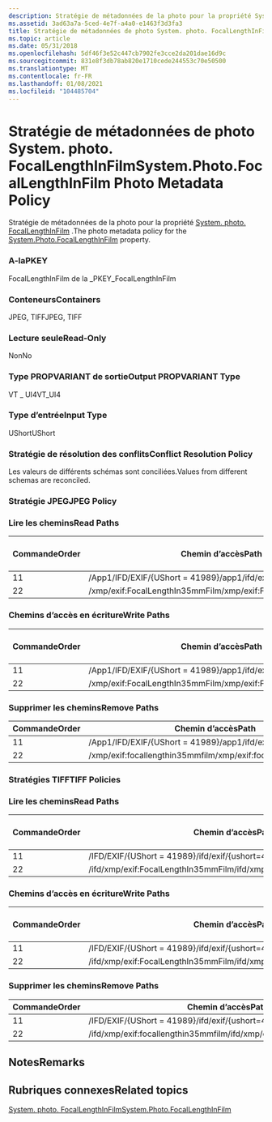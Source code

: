 ```yaml
---
description: Stratégie de métadonnées de la photo pour la propriété System. photo. FocalLengthInFilm.
ms.assetid: 3ad63a7a-5ced-4e7f-a4a0-e1463f3d3fa3
title: Stratégie de métadonnées de photo System. photo. FocalLengthInFilm
ms.topic: article
ms.date: 05/31/2018
ms.openlocfilehash: 5df46f3e52c447cb7902fe3cce2da201dae16d9c
ms.sourcegitcommit: 831e8f3db78ab820e1710cede244553c70e50500
ms.translationtype: MT
ms.contentlocale: fr-FR
ms.lasthandoff: 01/08/2021
ms.locfileid: "104485704"
---
```

# <a name="systemphotofocallengthinfilm-photo-metadata-policy"></a><span data-ttu-id="d3c37-103">Stratégie de métadonnées de photo System. photo. FocalLengthInFilm</span><span class="sxs-lookup"><span data-stu-id="d3c37-103">System.Photo.FocalLengthInFilm Photo Metadata Policy</span></span>

<span data-ttu-id="d3c37-104">Stratégie de métadonnées de la photo pour la propriété [System. photo. FocalLengthInFilm](../properties/props-system-photo-focallengthinfilm.md) .</span><span class="sxs-lookup"><span data-stu-id="d3c37-104">The photo metadata policy for the [System.Photo.FocalLengthInFilm](../properties/props-system-photo-focallengthinfilm.md) property.</span></span>

### <a name="pkey"></a><span data-ttu-id="d3c37-105">A-la</span><span class="sxs-lookup"><span data-stu-id="d3c37-105">PKEY</span></span>

<span data-ttu-id="d3c37-106">FocalLengthInFilm de la \_</span><span class="sxs-lookup"><span data-stu-id="d3c37-106">PKEY\_FocalLengthInFilm</span></span>

### <a name="containers"></a><span data-ttu-id="d3c37-107">Conteneurs</span><span class="sxs-lookup"><span data-stu-id="d3c37-107">Containers</span></span>

<span data-ttu-id="d3c37-108">JPEG, TIFF</span><span class="sxs-lookup"><span data-stu-id="d3c37-108">JPEG, TIFF</span></span>

### <a name="read-only"></a><span data-ttu-id="d3c37-109">Lecture seule</span><span class="sxs-lookup"><span data-stu-id="d3c37-109">Read-Only</span></span>

<span data-ttu-id="d3c37-110">Non</span><span class="sxs-lookup"><span data-stu-id="d3c37-110">No</span></span>

### <a name="output-propvariant-type"></a><span data-ttu-id="d3c37-111">Type PROPVARIANT de sortie</span><span class="sxs-lookup"><span data-stu-id="d3c37-111">Output PROPVARIANT Type</span></span>

<span data-ttu-id="d3c37-112">VT \_ UI4</span><span class="sxs-lookup"><span data-stu-id="d3c37-112">VT\_UI4</span></span>

### <a name="input-type"></a><span data-ttu-id="d3c37-113">Type d’entrée</span><span class="sxs-lookup"><span data-stu-id="d3c37-113">Input Type</span></span>

<span data-ttu-id="d3c37-114">UShort</span><span class="sxs-lookup"><span data-stu-id="d3c37-114">UShort</span></span>

### <a name="conflict-resolution-policy"></a><span data-ttu-id="d3c37-115">Stratégie de résolution des conflits</span><span class="sxs-lookup"><span data-stu-id="d3c37-115">Conflict Resolution Policy</span></span>

<span data-ttu-id="d3c37-116">Les valeurs de différents schémas sont conciliées.</span><span class="sxs-lookup"><span data-stu-id="d3c37-116">Values from different schemas are reconciled.</span></span>

### <a name="jpeg-policy"></a><span data-ttu-id="d3c37-117">Stratégie JPEG</span><span class="sxs-lookup"><span data-stu-id="d3c37-117">JPEG Policy</span></span>

### <a name="read-paths"></a><span data-ttu-id="d3c37-118">Lire les chemins</span><span class="sxs-lookup"><span data-stu-id="d3c37-118">Read Paths</span></span>



| <span data-ttu-id="d3c37-119">Commande</span><span class="sxs-lookup"><span data-stu-id="d3c37-119">Order</span></span> | <span data-ttu-id="d3c37-120">Chemin d’accès</span><span class="sxs-lookup"><span data-stu-id="d3c37-120">Path</span></span>                            | <span data-ttu-id="d3c37-121">Format de disque</span><span class="sxs-lookup"><span data-stu-id="d3c37-121">Disk Format</span></span> |
|-------|---------------------------------|-------------|
| <span data-ttu-id="d3c37-122">1</span><span class="sxs-lookup"><span data-stu-id="d3c37-122">1</span></span>     | <span data-ttu-id="d3c37-123">/App1/IFD/EXIF/{UShort = 41989}</span><span class="sxs-lookup"><span data-stu-id="d3c37-123">/app1/ifd/exif/{ushort=41989}</span></span>   | <span data-ttu-id="d3c37-124">ushort</span><span class="sxs-lookup"><span data-stu-id="d3c37-124">ushort</span></span>      |
| <span data-ttu-id="d3c37-125">2</span><span class="sxs-lookup"><span data-stu-id="d3c37-125">2</span></span>     | <span data-ttu-id="d3c37-126">/xmp/exif:FocalLengthIn35mmFilm</span><span class="sxs-lookup"><span data-stu-id="d3c37-126">/xmp/exif:FocalLengthIn35mmFilm</span></span> | <span data-ttu-id="d3c37-127">unicode</span><span class="sxs-lookup"><span data-stu-id="d3c37-127">unicode</span></span>     |



 

### <a name="write-paths"></a><span data-ttu-id="d3c37-128">Chemins d’accès en écriture</span><span class="sxs-lookup"><span data-stu-id="d3c37-128">Write Paths</span></span>



| <span data-ttu-id="d3c37-129">Commande</span><span class="sxs-lookup"><span data-stu-id="d3c37-129">Order</span></span> | <span data-ttu-id="d3c37-130">Chemin d’accès</span><span class="sxs-lookup"><span data-stu-id="d3c37-130">Path</span></span>                            | <span data-ttu-id="d3c37-131">Format de disque</span><span class="sxs-lookup"><span data-stu-id="d3c37-131">Disk Format</span></span> |
|-------|---------------------------------|-------------|
| <span data-ttu-id="d3c37-132">1</span><span class="sxs-lookup"><span data-stu-id="d3c37-132">1</span></span>     | <span data-ttu-id="d3c37-133">/App1/IFD/EXIF/{UShort = 41989}</span><span class="sxs-lookup"><span data-stu-id="d3c37-133">/app1/ifd/exif/{ushort=41989}</span></span>   | <span data-ttu-id="d3c37-134">ushort</span><span class="sxs-lookup"><span data-stu-id="d3c37-134">ushort</span></span>      |
| <span data-ttu-id="d3c37-135">2</span><span class="sxs-lookup"><span data-stu-id="d3c37-135">2</span></span>     | <span data-ttu-id="d3c37-136">/xmp/exif:FocalLengthIn35mmFilm</span><span class="sxs-lookup"><span data-stu-id="d3c37-136">/xmp/exif:FocalLengthIn35mmFilm</span></span> | <span data-ttu-id="d3c37-137">unicode</span><span class="sxs-lookup"><span data-stu-id="d3c37-137">unicode</span></span>     |



 

### <a name="remove-paths"></a><span data-ttu-id="d3c37-138">Supprimer les chemins</span><span class="sxs-lookup"><span data-stu-id="d3c37-138">Remove Paths</span></span>



| <span data-ttu-id="d3c37-139">Commande</span><span class="sxs-lookup"><span data-stu-id="d3c37-139">Order</span></span> | <span data-ttu-id="d3c37-140">Chemin d’accès</span><span class="sxs-lookup"><span data-stu-id="d3c37-140">Path</span></span>                            |
|-------|---------------------------------|
| <span data-ttu-id="d3c37-141">1</span><span class="sxs-lookup"><span data-stu-id="d3c37-141">1</span></span>     | <span data-ttu-id="d3c37-142">/App1/IFD/EXIF/{UShort = 41989}</span><span class="sxs-lookup"><span data-stu-id="d3c37-142">/app1/ifd/exif/{ushort=41989}</span></span>   |
| <span data-ttu-id="d3c37-143">2</span><span class="sxs-lookup"><span data-stu-id="d3c37-143">2</span></span>     | <span data-ttu-id="d3c37-144">/xmp/exif:focallengthin35mmfilm</span><span class="sxs-lookup"><span data-stu-id="d3c37-144">/xmp/exif:focallengthin35mmfilm</span></span> |



 

### <a name="tiff-policies"></a><span data-ttu-id="d3c37-145">Stratégies TIFF</span><span class="sxs-lookup"><span data-stu-id="d3c37-145">TIFF Policies</span></span>

### <a name="read-paths"></a><span data-ttu-id="d3c37-146">Lire les chemins</span><span class="sxs-lookup"><span data-stu-id="d3c37-146">Read Paths</span></span>



| <span data-ttu-id="d3c37-147">Commande</span><span class="sxs-lookup"><span data-stu-id="d3c37-147">Order</span></span> | <span data-ttu-id="d3c37-148">Chemin d’accès</span><span class="sxs-lookup"><span data-stu-id="d3c37-148">Path</span></span>                                | <span data-ttu-id="d3c37-149">Format de disque</span><span class="sxs-lookup"><span data-stu-id="d3c37-149">Disk Format</span></span> |
|-------|-------------------------------------|-------------|
| <span data-ttu-id="d3c37-150">1</span><span class="sxs-lookup"><span data-stu-id="d3c37-150">1</span></span>     | <span data-ttu-id="d3c37-151">/IFD/EXIF/{UShort = 41989}</span><span class="sxs-lookup"><span data-stu-id="d3c37-151">/ifd/exif/{ushort=41989}</span></span>            | <span data-ttu-id="d3c37-152">ushort</span><span class="sxs-lookup"><span data-stu-id="d3c37-152">ushort</span></span>      |
| <span data-ttu-id="d3c37-153">2</span><span class="sxs-lookup"><span data-stu-id="d3c37-153">2</span></span>     | <span data-ttu-id="d3c37-154">/ifd/xmp/exif:FocalLengthIn35mmFilm</span><span class="sxs-lookup"><span data-stu-id="d3c37-154">/ifd/xmp/exif:FocalLengthIn35mmFilm</span></span> | <span data-ttu-id="d3c37-155">unicode</span><span class="sxs-lookup"><span data-stu-id="d3c37-155">unicode</span></span>     |



 

### <a name="write-paths"></a><span data-ttu-id="d3c37-156">Chemins d’accès en écriture</span><span class="sxs-lookup"><span data-stu-id="d3c37-156">Write Paths</span></span>



| <span data-ttu-id="d3c37-157">Commande</span><span class="sxs-lookup"><span data-stu-id="d3c37-157">Order</span></span> | <span data-ttu-id="d3c37-158">Chemin d’accès</span><span class="sxs-lookup"><span data-stu-id="d3c37-158">Path</span></span>                                | <span data-ttu-id="d3c37-159">Format de disque</span><span class="sxs-lookup"><span data-stu-id="d3c37-159">Disk Format</span></span> |
|-------|-------------------------------------|-------------|
| <span data-ttu-id="d3c37-160">1</span><span class="sxs-lookup"><span data-stu-id="d3c37-160">1</span></span>     | <span data-ttu-id="d3c37-161">/IFD/EXIF/{UShort = 41989}</span><span class="sxs-lookup"><span data-stu-id="d3c37-161">/ifd/exif/{ushort=41989}</span></span>            | <span data-ttu-id="d3c37-162">ushort</span><span class="sxs-lookup"><span data-stu-id="d3c37-162">ushort</span></span>      |
| <span data-ttu-id="d3c37-163">2</span><span class="sxs-lookup"><span data-stu-id="d3c37-163">2</span></span>     | <span data-ttu-id="d3c37-164">/ifd/xmp/exif:FocalLengthIn35mmFilm</span><span class="sxs-lookup"><span data-stu-id="d3c37-164">/ifd/xmp/exif:FocalLengthIn35mmFilm</span></span> | <span data-ttu-id="d3c37-165">unicode</span><span class="sxs-lookup"><span data-stu-id="d3c37-165">unicode</span></span>     |



 

### <a name="remove-paths"></a><span data-ttu-id="d3c37-166">Supprimer les chemins</span><span class="sxs-lookup"><span data-stu-id="d3c37-166">Remove Paths</span></span>



| <span data-ttu-id="d3c37-167">Commande</span><span class="sxs-lookup"><span data-stu-id="d3c37-167">Order</span></span> | <span data-ttu-id="d3c37-168">Chemin d’accès</span><span class="sxs-lookup"><span data-stu-id="d3c37-168">Path</span></span>                                |
|-------|-------------------------------------|
| <span data-ttu-id="d3c37-169">1</span><span class="sxs-lookup"><span data-stu-id="d3c37-169">1</span></span>     | <span data-ttu-id="d3c37-170">/IFD/EXIF/{UShort = 41989}</span><span class="sxs-lookup"><span data-stu-id="d3c37-170">/ifd/exif/{ushort=41989}</span></span>            |
| <span data-ttu-id="d3c37-171">2</span><span class="sxs-lookup"><span data-stu-id="d3c37-171">2</span></span>     | <span data-ttu-id="d3c37-172">/ifd/xmp/exif:focallengthin35mmfilm</span><span class="sxs-lookup"><span data-stu-id="d3c37-172">/ifd/xmp/exif:focallengthin35mmfilm</span></span> |



 

## <a name="remarks"></a><span data-ttu-id="d3c37-173">Notes</span><span class="sxs-lookup"><span data-stu-id="d3c37-173">Remarks</span></span>

## <a name="related-topics"></a><span data-ttu-id="d3c37-174">Rubriques connexes</span><span class="sxs-lookup"><span data-stu-id="d3c37-174">Related topics</span></span>

<dl> <dt>

[<span data-ttu-id="d3c37-175">System. photo. FocalLengthInFilm</span><span class="sxs-lookup"><span data-stu-id="d3c37-175">System.Photo.FocalLengthInFilm</span></span>](../properties/props-system-photo-focallengthinfilm.md)
</dt> </dl>

 

 
